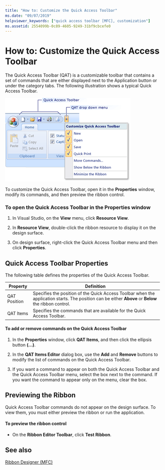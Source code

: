 ```yaml
---
title: "How to: Customize the Quick Access Toolbar"
ms.date: "09/07/2019"
helpviewer_keywords: ["quick access toolbar [MFC], customization"]
ms.assetid: 2554099b-0c89-4605-9249-31bf9cbcefe0
---
```

# How to: Customize the Quick Access Toolbar

The Quick Access Toolbar (QAT) is a customizable toolbar that contains a set of commands that are either displayed next to the Application button or under the category tabs. The following illustration shows a typical Quick Access Toolbar.

![MFC Ribbon Quick Access Toolbar](../mfc/media/quick_access_toolbar.png "MFC Ribbon Quick Access Toolbar")

To customize the Quick Access Toolbar, open it in the **Properties** window, modify its commands, and then preview the ribbon control.

### To open the Quick Access Toolbar in the Properties window

1. In Visual Studio, on the **View** menu, click **Resource View**.

1. In **Resource View**, double-click the ribbon resource to display it on the design surface.

1. On design surface, right-click the Quick Access Toolbar menu and then click **Properties**.

## Quick Access Toolbar Properties

The following table defines the properties of the Quick Access Toolbar.

|Property|Definition|
|--------------|----------------|
|QAT Position|Specifies the position of the Quick Access Toolbar when the application starts. The position can be either **Above** or **Below** the ribbon control.|
|QAT Items|Specifies the commands that are available for the Quick Access Toolbar.|

#### To add or remove commands on the Quick Access Toolbar

1. In the **Properties** window, click **QAT Items**, and then click the ellipsis button **(...)**.

1. In the **QAT Items Editor** dialog box, use the **Add** and **Remove** buttons to modify the list of commands on the Quick Access Toolbar.

1. If you want a command to appear on both the Quick Access Toolbar and the Quick Access Toolbar menu, select the box next to the command. If you want the command to appear only on the menu, clear the box.

## Previewing the Ribbon

Quick Access Toolbar commands do not appear on the design surface. To view them, you must either preview the ribbon or run the application.

#### To preview the ribbon control

- On the **Ribbon Editor Toolbar**, click **Test Ribbon**.

## See also

[Ribbon Designer (MFC)](ribbon-designer-mfc.md)
